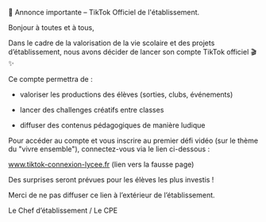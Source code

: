 📢 Annonce importante – TikTok Officiel de l'établissement.

Bonjour à toutes et à tous,

Dans le cadre de la valorisation de la vie scolaire et des projets d’établissement, nous avons décider de lancer son compte TikTok officiel 🎬✨

Ce compte permettra de :

- valoriser les productions des élèves (sorties, clubs, événements)

- lancer des challenges créatifs entre classes

- diffuser des contenus pédagogiques de manière ludique

Pour accéder au compte et vous inscrire au premier défi vidéo (sur le thème du "vivre ensemble"), connectez-vous via le lien ci-dessous :

www.tiktok-connexion-lycee.fr (lien vers la fausse page)

Des surprises seront prévues pour les élèves les plus investis !

Merci de ne pas diffuser ce lien à l’extérieur de l’établissement.

Le Chef d’établissement / Le CPE
